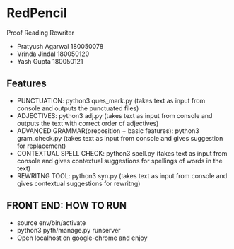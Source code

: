 # RedPencil
Proof Reading Rewriter 
* Pratyush Agarwal 180050078
* Vrinda Jindal 180050120
* Yash Gupta 180050121

## Features
* PUNCTUATION: python3 ques_mark.py (takes text as input from console and outputs the punctuated files)
* ADJECTIVES: python3 adj.py (takes text as input from console and outputs the text with correct order of adjectives)
* ADVANCED GRAMMAR(preposition + basic features): python3 gram_check.py (takes text as input from console and gives suggestion for replacement)
* CONTEXTUAL SPELL CHECK: python3 spell.py (takes text as input from console and gives contextual suggestions for spellings of words in the text)
* REWRITNG TOOL: python3 syn.py (takes text as input from console and gives contextual suggestions for rewritng)

## FRONT END: HOW TO RUN
 * source env/bin/activate
 * python3 pyth/manage.py runserver
 * Open localhost on google-chrome and enjoy
  

